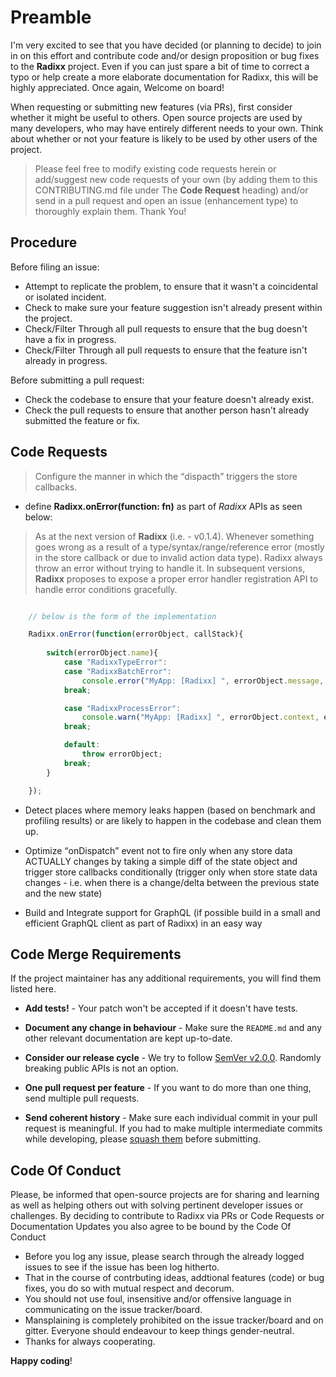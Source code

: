# Preamble

I'm very excited to see that you have decided (or planning to decide) to join in on this effort and contribute code and/or design proposition or bug fixes to the **Radixx** project. Even if you can just spare a bit of time to correct a typo or help create a more elaborate documentation for Radixx, this will be highly appreciated. Once again, Welcome on board!

When requesting or submitting new features (via PRs), first consider whether it might be useful to others. Open
source projects are used by many developers, who may have entirely different needs to your own. Think about
whether or not your feature is likely to be used by other users of the project.

>Please feel free to modify existing code requests herein or add/suggest new code requests of your own (by adding them to this CONTRIBUTING.md file under The **Code Request** heading) and/or send in a pull request and open an issue (enhancement type) to thoroughly explain them. Thank You! 

## Procedure

Before filing an issue:

- Attempt to replicate the problem, to ensure that it wasn't a coincidental or isolated incident.
- Check to make sure your feature suggestion isn't already present within the project.
- Check/Filter Through all pull requests to ensure that the bug doesn't have a fix in progress.
- Check/Filter Through all pull requests to ensure that the feature isn't already in progress.

Before submitting a pull request:

- Check the codebase to ensure that your feature doesn't already exist.
- Check the pull requests to ensure that another person hasn't already submitted the feature or fix.

## Code Requests

>Configure the manner in which the <q>dispacth</q> triggers the store callbacks.

- define **Radixx.onError(function: fn)** as part of _Radixx_ APIs as seen below:

>As at the next version of **Radixx** (i.e. - v0.1.4). Whenever something goes wrong as a result of a type/syntax/range/reference error (mostly in the store callback or due to invalid action data type). Radixx always throw an error without trying to handle it. In subsequent versions, **Radixx** proposes to expose a proper error handler registration API to handle error conditions gracefully.

```js

	// below is the form of the implementation

	Radixx.onError(function(errorObject, callStack){
		
		switch(errorObject.name){
			case "RadixxTypeError":
			case "RadixxBatchError":
				console.error("MyApp: [Radixx] ", errorObject.message, errorObject, callStack);
			break;

			case "RadixxProcessError":
				console.warn("MyApp: [Radixx] ", errorObject.context, errorObject.message, callStack);
			break;

			default:
				throw errorObject;
			break;
		}

	});
```

- Detect places where memory leaks happen (based on benchmark and profiling results) or are likely to happen in the codebase and clean them up.

- Optimize <q>onDispatch</q> event not to fire only when any store data ACTUALLY changes by taking a simple diff of the state object and trigger store callbacks conditionally (trigger only when store state data changes - i.e. when there is a change/delta between the previous state and the new state)

- Build and Integrate support for GraphQL (if possible build in a small and efficient GraphQL client as part of Radixx) in an easy way

## Code Merge Requirements

If the project maintainer has any additional requirements, you will find them listed here.

- **Add tests!** - Your patch won't be accepted if it doesn't have tests.

- **Document any change in behaviour** - Make sure the `README.md` and any other relevant documentation are kept up-to-date.

- **Consider our release cycle** - We try to follow [SemVer v2.0.0](http://semver.org/). Randomly breaking public APIs is not an option.

- **One pull request per feature** - If you want to do more than one thing, send multiple pull requests.

- **Send coherent history** - Make sure each individual commit in your pull request is meaningful. If you had to make multiple intermediate commits while developing, please [squash them](http://www.git-scm.com/book/en/v2/Git-Tools-Rewriting-History#Changing-Multiple-Commit-Messages) before submitting.

## Code Of Conduct

Please, be informed that open-source projects are for sharing and learning as well as helping others out with solving pertinent developer issues or challenges. By deciding to contribute to Radixx via PRs or Code Requests or Documentation Updates you also agree to be bound by the Code Of Conduct

- Before you log any issue, please search through the already logged issues to see if the issue has been log hitherto.
- That in the course of contrbuting ideas, addtional features (code) or bug fixes, you do so with mutual respect and decorum.
- You should not use foul, insensitive and/or offensive language in communicating on the issue tracker/board.
- Mansplaining is completely prohibited on the issue tracker/board and on gitter. Everyone should endeavour to keep things gender-neutral.
- Thanks for always cooperating.

**Happy coding**!
